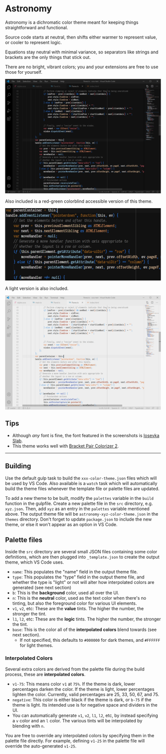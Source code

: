 # Astronomy
Astronomy is a dichromatic color theme meant for keeping things straightforward
and functional.

Source code starts at neutral, then shifts either warmer to represent value, or
cooler to represent logic.

Equations stay neutral with minimal variance, so separators like strings and
brackets are the only things that stick out.

There are no bright, vibrant colors; you and your extensions are free to use
those for yourself.

![Demonstration screenshot](images/screen1.png)

Also included is a red-green colorblind accessible version of this theme.

![Colorblind demonstration screenshot](images/colorblind.png)

A light version is also included.

![Light theme demonstration screenshot](images/light.png)

## Tips
* Although *any* font is fine, the font featured in the screenshots is [Iosevka Slab](https://github.com/be5invis/Iosevka).
* This theme works well with [Bracket Pair Colorizer 2](https://github.com/CoenraadS/Bracket-Pair-Colorizer-2).

---------

## Building
Use the default gulp task to build the `xxx-color-theme.json` files which will be used by VS Code. Also available is a `watch` task which will automatically build the theme files whenever the template file or palette files are updated.

To add a new theme to be built, modify the `palettes` variable in the `build` function in the gulpfile. Create a new palette file in the `src` directory, e.g. `xyz.json`. Then, add `xyz` as an entry in the `palettes` variable mentioned above. The output theme file will be `astronomy-xyz-color-theme.json` in the `themes` directory. Don't forget to update `package.json` to include the new theme, or else it won't appear as an option in VS Code.

## Palette files
Inside the `src` directory are several small JSON files containing some color definitions, which are then plugged into `_template.json` to create the output theme, which VS Code uses.

* `name`: This populates the "name" field in the output theme file.
* `type`: This populates the "type" field in the output theme file, and whether the type is "light" or not will alter how interpolated colors are generated (see next section)
* `b`: This is the **background** color, used all over the UI.
* `n`: This is the **neutral** color, used as the text color when there's no tinting, but also the foreground color for various UI elements.
* `v1`, `v2`, etc: These are the **value** tints. The higher the number, the stronger the tint.
* `l1`, `l2`, etc: These are the **logic** tints. The higher the number, the stronger the tint.
* `base`: This is the color all of the **interpolated colors** blend towards (see next section).
  * If not specified, this defaults to `#000000` for dark themes, and `#FFFFFF` for light themes.

### Interpolated Colors
Several extra colors are derived from the palette file during the build process, these are **interpolated colors**.

* `v1-75`: This means color `v1` at `75%`. If the theme is dark, lower percentages darken the color. If the theme is light, lower percentages lighten the color. Currently, valid percentages are 25, 33, 50, 67, and 75.
* `negative`: This color is either black if the theme is dark, or `b-75` if the theme is light. Its intended use is for negative space and dividers in the UI.
* You can automatically generate `v1`, `v2`, `l1`, `l2`, etc, by instead specifying a `v` color and an `l` color. The various tints will be interpolated by blending with `n`.

You are free to override any interpolated colors by specifying them in the palette file directly. For example, defining `v1-25` in the palette file will override the auto-generated `v1-25`.